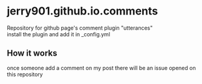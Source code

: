 # jerry901.github.io.comments
Repository for github page's comment plugin "utterances"  
install the plugin and add it in _config.yml

## How it works
once someone add a comment on my post there will be an issue opened on this repository
